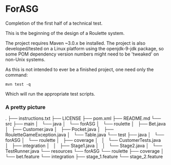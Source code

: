 # ForASG
Completion of the first half of a technical test.

This is the beginning of the design of a Roulette system.

The project requires Maven ~3.0.x be installed. The project is also developed/tested on a Linux platform using the openjdk-9-jdk package, so some POM dependency version numbers might need to be 'tweaked' on non-Unix systems.

As this is not intended to ever be a finished project, one need only the command:
```
mvn test -q
```
Which will run the appropriate test scripts.

### A pretty picture

.
├── instructions.txt
├── LICENSE
├── pom.xml
├── README.md
└── src
    ├── main
    │   └── java
    │       └── forASG
    │           └── roulette
    │               ├── Bet.java
    │               ├── Customer.java
    │               ├── Pocket.java
    │               ├── RouletteGameException.java
    │               └── Table.java
    └── test
        ├── java
        │   └── forASG
        │       └── roulette
        │           ├── coverage
        │           │   └── CustomerTests.java
        │           ├── integration
        │           │   ├── Stage1.java
        │           │   └── Stage2.java
        │           └── TestRunner.java
        └── resources
            └── forASG
                └── roulette
                    ├── coverage
                    │   └── bet.feature
                    └── integration
                        ├── stage_1.feature
                        └── stage_2.feature

